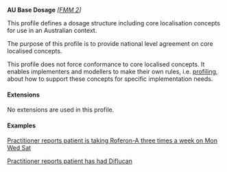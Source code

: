**AU Base Dosage**  *[[FMM 2](guidance.html)]*

This profile defines a dosage structure including core localisation concepts for use in an Australian context.

The purpose of this profile is to provide national level agreement on core localised concepts. 

This profile does not force conformance to core localised concepts. It enables implementers and modellers to make their own rules, i.e. [profiling](http://hl7.org/fhir/profiling.html), about how to support these concepts for specific implementation needs.


#### Extensions
No extensions are used in this profile.


#### Examples

[Practitioner reports patient is taking Roferon-A three times a week on Mon Wed Sat](MedicationStatement-MedicationStatementexample0.html)

[Practitioner reports patient has had Diflucan](MedicationStatement-MedicationStatementexample2.html)




